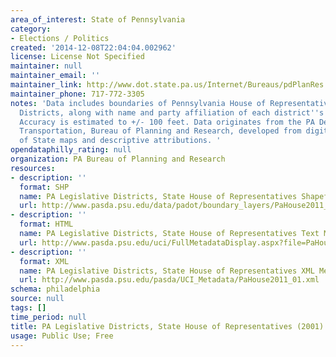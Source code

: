 ```yaml
---
area_of_interest: State of Pennsylvania
category:
- Elections / Politics
created: '2014-12-08T22:04:04.002962'
license: License Not Specified
maintainer: null
maintainer_email: ''
maintainer_link: http://www.dot.state.pa.us/Internet/Bureaus/pdPlanRes.nsf/PlanningAndResearchHomePage?OpenFrameset
maintainer_phone: 717-772-3305
notes: 'Data includes boundaries of Pennsylvania House of Representatives Legislative
  Districts, along with name and party affiliation of each district''s legislator.
  Accuracy is estimated to +/- 100 feet. Data originates from the PA Department of
  Transportation, Bureau of Planning and Research, developed from digitized PA Department
  of State maps and descriptive attributions. '
opendataphilly_rating: null
organization: PA Bureau of Planning and Research
resources:
- description: ''
  format: SHP
  name: PA Legislative Districts, State House of Representatives Shapefile
  url: http://www.pasda.psu.edu/data/padot/boundary_layers/PaHouse2011_01.zip
- description: ''
  format: HTML
  name: PA Legislative Districts, State House of Representatives Text Metadata
  url: http://www.pasda.psu.edu/uci/FullMetadataDisplay.aspx?file=PaHouse2011_01.xml
- description: ''
  format: XML
  name: PA Legislative Districts, State House of Representatives XML Metadata
  url: http://www.pasda.psu.edu/pasda/UCI_Metadata/PaHouse2011_01.xml
schema: philadelphia
source: null
tags: []
time_period: null
title: PA Legislative Districts, State House of Representatives (2001)
usage: Public Use; Free
---
```

